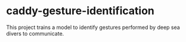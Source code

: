 # caddy-gesture-identification
This project trains a model to identify gestures performed by deep sea divers to communicate. 
